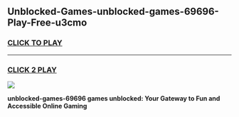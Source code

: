 
## Unblocked-Games-unblocked-games-69696-Play-Free-u3cmo
<h3>
<a href="https://premium76.site?title=unblocked-games-69696&ref=20A">CLICK TO PLAY</a></h3>
<hr>

<h3>
<a href="https://premium76.site?title=unblocked-games-69696&ref=20A">CLICK 2 PLAY</a>
  
</h3>

<a href="https://premium76.site?title=unblocked-games-69696&ref=20A"><img src="https://clearcache.store/games.png"></a>


**unblocked-games-69696 games unblocked: Your Gateway to Fun and Accessible Online Gaming**

